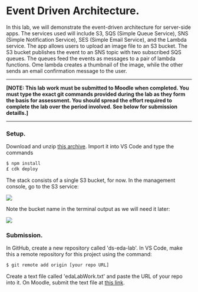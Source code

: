 # Event Driven Architecture.

In this lab, we will demonstrate the event-driven architecture for server-side 
apps. The services used will include S3, SQS (Simple Queue Service), SNS (Simple Notification Service), SES (Simple Email Service), and the Lambda service. The app allows users to upload an image file to an S3 bucket. The S3 bucket publishes the event to an SNS topic with two subscribed  SQS queues. The queues feed the events as messages to a pair of lambda functions. Ome lambda creates a thumbnail of the image, while the other sends an email confirmation message to the user.


-------------------------

__[NOTE: This lab work must be submitted to Moodle when completed. You must type the exact git commands provided during the lab as they form the basis for assessment. You should spread the effort required to complete the lab over the period involved. See below for submission detaills.]__

-----------------------------

### Setup.

Download and unzip [this archive][start]. Import it into VS Code and type the commands
~~~bash
$ npm install
£ cdk deploy
~~~
The stack consists of a single S3 bucket, for now. In the management console, go to the S3 service:

![][bucket]

Note the bucket name in the terminal output as we will need it later:

![][terminal]

### Submission.

In GitHub, create a new repository called 'ds-eda-lab'. In VS Code, make this a remote repository for this project using the command:
~~~bash
$ git remote add origin [your repo URL]
~~~

Create a text file called 'edaLabWork.txt' and paste the URL of your repo into it. On Moodle, submit the text file at [this link][submit].

[start]: ./img/start.zip
[bucket]: ./img/bucket.png
[terminal]: ./img/terminal.png
[submit]: https://moodle.wit.ie/course/view.php?id=199949&section=1
